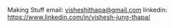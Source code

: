 Making Stuff
email: visheshjthapa@gmail.com
linkedin: https://www.linkedin.com/in/vishesh-jung-thapa/
